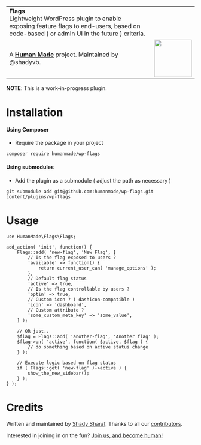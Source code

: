 <table width="100%">
	<tr>
		<td align="left" width="70">
			<strong>Flags</strong><br />
			Lightweight WordPress plugin to enable exposing feature flags to end-users, based on code-based ( or admin UI in the future ) criteria.
		</td>
		<td align="right" width="20%">
		</td>
	</tr>
	<tr>
		<td>
			A <strong><a href="https://hmn.md/">Human Made</a></strong> project. Maintained by @shadyvb.
		</td>
		<td align="center">
			<img src="https://hmn.md/content/themes/hmnmd/assets/images/hm-logo.svg" width="100" />
		</td>
	</tr>
</table>

**NOTE**: This is a work-in-progress plugin.

Installation
==========

#### Using Composer

- Require the package in your project

`composer require humanmade/wp-flags`

#### Using submodules

- Add the plugin as a submodule ( adjust the path as necessary )

`git submodule add git@github.com:humanmade/wp-flags.git content/plugins/wp-flags`

Usage
==========

```$php
use HumanMade\Flags\Flags;

add_action( 'init', function() {
    Flags::add( 'new-flag', 'New Flag', [
        // Is the flag exposed to users ?
        'available' => function() {
            return current_user_can( 'manage_options' );
        },
        // Default flag status
        'active' => true,
        // Is the flag controllable by users ?
        'optin' => true,
        // Custom icon ? ( dashicon-compatible )
        'icon' => 'dashboard',
        // Custom attribute ?
        'some_custom_meta_key' => 'some_value',
    ] );

    // OR just..
    $flag = Flags::add( 'another-flag', 'Another flag' );
    $flag->on( 'active', function( $active, $flag ) {
        // do something based on active status change
    } );

    // Execute logic based on flag status
    if ( Flags::get( 'new-flag' )->active ) {
        show_the_new_sidebar();
    } );
} );
```

Credits
=======

Written and maintained by [Shady Sharaf](https://github.com/shadyvb). Thanks to all our [contributors](https://github.com/humanmade/wp-flags/graphs/contributors).

Interested in joining in on the fun? [Join us, and become human!](https://hmn.md/is/hiring/)
